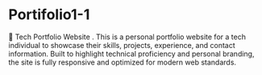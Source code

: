 # Portifolio1-1
💼 Tech Portfolio Website . This is a personal portfolio website for a tech individual to showcase their skills, projects, experience, and contact information. Built to highlight technical proficiency and personal branding, the site is fully responsive and optimized for modern web standards.
